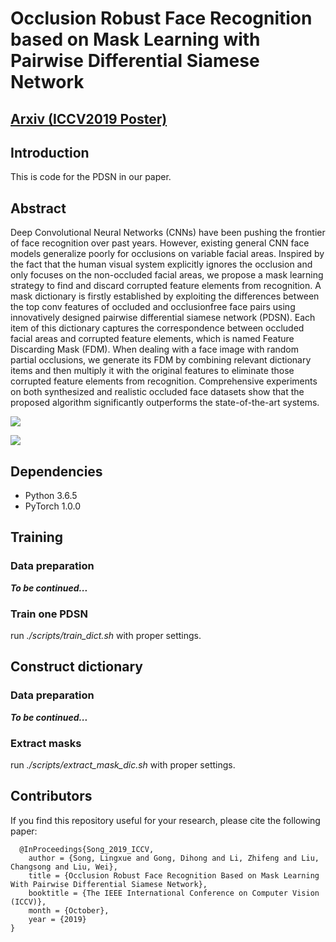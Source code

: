 # Occlusion Robust Face Recognition based on Mask Learning with Pairwise Differential Siamese Network
## [Arxiv (ICCV2019 Poster)](http://openaccess.thecvf.com/content_ICCV_2019/papers/Song_Occlusion_Robust_Face_Recognition_Based_on_Mask_Learning_With_Pairwise_ICCV_2019_paper.pdf)
## Introduction
This is code for the PDSN in our paper.
## Abstract
Deep Convolutional Neural Networks (CNNs) have been pushing the frontier of face recognition over past years. However, existing general CNN face models generalize poorly for occlusions on variable facial areas. Inspired by the fact that the human visual system explicitly ignores the occlusion and only focuses on the non-occluded facial areas, we propose a mask learning strategy to find and discard corrupted feature elements from recognition. A mask dictionary is firstly established by exploiting the differences between the top conv features of occluded and occlusionfree face pairs using innovatively designed pairwise differential siamese network (PDSN). Each item of this dictionary captures the correspondence between occluded facial areas and corrupted feature elements, which is named Feature Discarding Mask (FDM). When dealing with a face image with random partial occlusions, we generate its FDM by combining relevant dictionary items and then multiply it with the original features to eliminate those corrupted feature elements from recognition. Comprehensive experiments on both synthesized and realistic occluded face datasets show that the proposed algorithm significantly outperforms the state-of-the-art systems.

![](https://github.com/linserSnow/PDSN/blob/master/images/framework.jpg)

![](https://github.com/linserSnow/PDSN/blob/master/images/PDSN_new.jpg)
## Dependencies
- Python 3.6.5
- PyTorch 1.0.0
## Training
### Data preparation
***To be continued...***
### Train one PDSN
run *./scripts/train_dict.sh* with proper settings.
## Construct dictionary
### Data preparation
***To be continued...***
### Extract masks
run *./scripts/extract_mask_dic.sh* with proper settings.
## Contributors
If you find this repository useful for your research, please cite the following paper:

```
  @InProceedings{Song_2019_ICCV,
    author = {Song, Lingxue and Gong, Dihong and Li, Zhifeng and Liu, Changsong and Liu, Wei},
    title = {Occlusion Robust Face Recognition Based on Mask Learning With Pairwise Differential Siamese Network},
    booktitle = {The IEEE International Conference on Computer Vision (ICCV)},
    month = {October},
    year = {2019}
}
```
